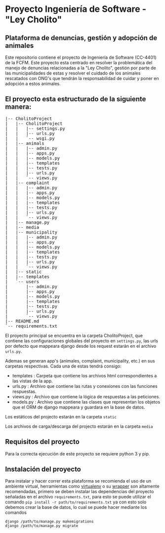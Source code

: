 # Proyecto Ingeniería de Software - "Ley Cholito"
## Plataforma de denuncias, gestión y adopción de animales

Este repositorio contiene el proyecto de Ingeniería de Software (CC-4401) de la FCFM. Este proyecto
esta centrado en resolver la problemática del manejo de denuncias relacionadas a la "Ley Cholito",
gestión por parte de las municipalidades de estas y resolver el cuidado de los animales rescatados con ONG's que tendrán la responsabilidad de cuidar y poner en adopción a estos animales.

## El proyecto esta estructurado de la siguiente manera:

 <pre>
|-- CholitoProject
|   |-- CholitoProject
|   |   |-- settings.py
|   |   |-- urls.py
|   |   `-- wsgi.py
|   |-- animals
|   |   |-- admin.py
|   |   |-- apps.py
|   |   |-- models.py
|   |   |-- templates
|   |   |-- tests.py
|   |   |-- urls.py
|   |   `-- views.py
|   |-- complaint
|   |   |-- admin.py
|   |   |-- apps.py
|   |   |-- models.py
|   |   |-- templates
|   |   |-- tests.py
|   |   |-- urls.py
|   |   `-- views.py
|   |-- manage.py
|	|-- media
|   |-- municipality
|   |   |-- admin.py
|   |   |-- apps.py
|   |   |-- models.py
|   |   |-- templates
|   |   |-- tests.py
|   |   |-- urls.py
|   |   `-- views.py
|	|-- static
|   |-- templates
|   `-- users
|       |-- admin.py
|       |-- apps.py
|       |-- models.py
|       |-- templates
|       |-- tests.py
|       |-- urls.py
|       `-- views.py
|-- README.md
`-- requirements.txt
</pre>

El proyecto principal se encuentra en la carpeta CholitoProject, que contiene las configuraciones globales del proyecto en ```settings.py```, las urls por defecto que mappeara django desde los request estarán en el archivo ```urls.py```.

Ademas se generan app's (animales, complaint, municipality, etc.) en sus carpetas respectivas. Cada una de estas tendrá consigo:
* templates : Carpeta que contiene los archivos html correspondientes a las vistas de la app.
* urls.py : Archivo que contiene las rutas y conexiones con las funciones respuestas.
* views.py : Archivo que contiene la lógica de respuestas a las peticiones.
* models.py : Archivo que contiene las clases que representan los objetos que el ORM de django mappeara y guardara en la base de datos.

Los estáticos del projecto estarán en la carpeta ```static```

Los archivos de carga/descarga del projecto estarán en la carpeta ```media```
## Requisitos del proyecto
Para la correcta ejecución de este proyecto se requiere python 3 y pip. 

## Instalación del proyecto

Para instalar y hacer correr esta plataforma se recomienda el uso de un ambiente virtual, herramientas como [virtualenv](https://virtualenv.pypa.io/en/stable/) o su [wrapper](https://virtualenvwrapper.readthedocs.io/en/latest/) son altamente recomendadas, primero se deben instalar las dependencias del proyecto señaladas en el archivo ```requirements.txt```, para esto se puede utilizar el comando 
``` pip install -r path/to/requirements.txt ```
 ya con esto solo debemos crear la base de datos, lo cual se puede hacer mediante los comandos
 ``` 
 django /path/to/manage.py makemigrations
 django /path/to/manage.py migrate
 ```

 